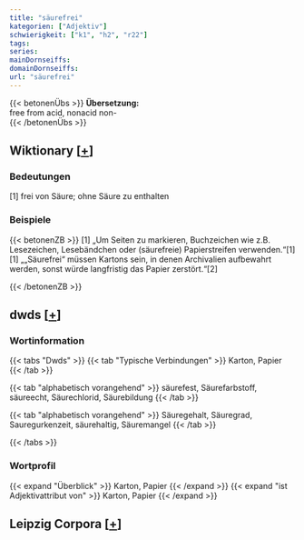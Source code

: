 ```yaml
---
title: "säurefrei"
kategorien: ["Adjektiv"]
schwierigkeit: ["k1", "h2", "r22"]
tags:
series:
mainDornseiffs:
domainDornseiffs:
url: "säurefrei"
---
```


{{< betonenÜbs >}}
**Übersetzung:**  
free from acid, nonacid non-  
{{< /betonenÜbs >}}

## Wiktionary [[+](https://de.wiktionary.org/wiki/säurefrei)]

### Bedeutungen
[1] frei von Säure; ohne Säure zu enthalten  

### Beispiele
{{< betonenZB >}}
[1] „Um Seiten zu markieren, Buchzeichen wie z.B. Lesezeichen, Lesebändchen oder (säurefreie) Papierstreifen verwenden.“[1]  
[1] „„Säurefrei“ müssen Kartons sein, in denen Archivalien aufbewahrt werden, sonst würde langfristig das Papier zerstört.“[2]  

{{< /betonenZB >}}


## dwds [[+](https://www.dwds.de/wb/säurefrei)]

### Wortinformation
{{< tabs "Dwds" >}}
{{< tab "Typische Verbindungen" >}}
Karton, Papier
{{< /tab >}}

{{< tab "alphabetisch vorangehend" >}}
säurefest, Säurefarbstoff, säureecht, Säurechlorid, Säurebildung
{{< /tab >}}

{{< tab "alphabetisch vorangehend" >}}
Säuregehalt, Säuregrad, Sauregurkenzeit, säurehaltig, Säuremangel
{{< /tab >}}

{{< /tabs >}}

### Wortprofil
{{< expand "Überblick" >}} Karton, Papier {{< /expand >}}
{{< expand "ist Adjektivattribut von" >}} Karton, Papier {{< /expand >}}

## Leipzig Corpora [[+](https://corpora.uni-leipzig.de/en/res?word=säurefrei&corpusId=deu_newscrawl-public_2018)]

